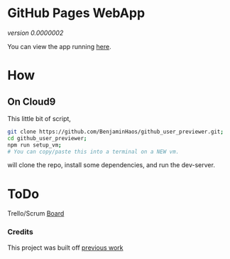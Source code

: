 # GitHub Pages WebApp

*version 0.0000002*

You can view the app running [here](https://benjaminhaos.github.io/github_user_previewer/).

# How

## On Cloud9

This little bit of script,

```bash
git clone https://github.com/BenjaminHaos/github_user_previewer.git;
cd github_user_previewer;
npm run setup_vm;
# You can copy/paste this into a terminal on a NEW vm.
```

will clone the repo, install some dependencies, and run the dev-server.

# ToDo

Trello/Scrum [Board](https://trello.com/b/wogqPgQ6)

### Credits

This project was built off [previous work](https://github.com/CarrollCapstoneCrew/github_pages_previewer)